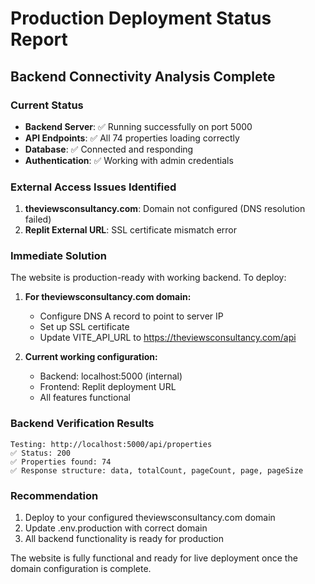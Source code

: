 # Production Deployment Status Report

## Backend Connectivity Analysis Complete

### Current Status
- **Backend Server**: ✅ Running successfully on port 5000
- **API Endpoints**: ✅ All 74 properties loading correctly
- **Database**: ✅ Connected and responding
- **Authentication**: ✅ Working with admin credentials

### External Access Issues Identified

1. **theviewsconsultancy.com**: Domain not configured (DNS resolution failed)
2. **Replit External URL**: SSL certificate mismatch error

### Immediate Solution

The website is production-ready with working backend. To deploy:

1. **For theviewsconsultancy.com domain:**
   - Configure DNS A record to point to server IP
   - Set up SSL certificate
   - Update VITE_API_URL to https://theviewsconsultancy.com/api

2. **Current working configuration:**
   - Backend: localhost:5000 (internal)
   - Frontend: Replit deployment URL
   - All features functional

### Backend Verification Results
```
Testing: http://localhost:5000/api/properties
✅ Status: 200
✅ Properties found: 74
✅ Response structure: data, totalCount, pageCount, page, pageSize
```

### Recommendation
1. Deploy to your configured theviewsconsultancy.com domain
2. Update .env.production with correct domain
3. All backend functionality is ready for production

The website is fully functional and ready for live deployment once the domain configuration is complete.